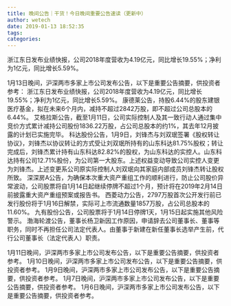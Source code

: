 ```yaml
---
title: 晚间公告｜干货！今日晚间重要公告速读（更新中）
author: wetech
date: 2019-01-13 18:52:35
tags: 
categories: 
---
```

浙江东日发布业绩快报，公司2018年度营收为4.19亿元，同比增长19.55%；净利为1亿元，同比增长5.59%。
<!-- more -->
1月13日晚间，沪深两市多家上市公司发布公告，以下是重要公告摘要，供投资者参考：
浙江东日发布业绩快报，公司2018年度营收为4.19亿元，同比增长19.55%；净利为1亿元，同比增长5.59%。
康德莱公告，持股6.44%的股东建银医疗基金，拟在未来6个月内，减持不超过2842万股，即不超过公司总股本的6.44%。
艾格拉斯公告，截至1月11日，公司实际控制人及其一致行动人通过集中竞价方式累计减持公司股份1836.22万股，占公司总股本的约1%，其去年12月披露的计划已实施完毕。
科达股份公告，1月9日，刘锋杰与刘双珉签署《股权转让协议》，刘锋杰以协议转让的方式受让刘双珉所持有的山东科达81.75%股权；转让完成后，刘锋杰累计持有山东科达82.82%的股权，为山东科达的实控人。山东科达持有公司12.71%股份，为公司第一大股东。上述权益变动导致公司实控人变更为刘锋杰。上述变更系公司原实际控制人刘双珉向其家庭内部成员刘锋杰转让股权所致。
深深房A公告，为确保本次重大资产重组工作的顺利进行，防止公司股价异常波动，公司股票将自1月14日起继续停牌不超过1个月，预计将在2019年2月14日前披露重大资产重组预案或报告书。
西菱动力公告，2797万股首次公开发行前已发行股份将于1月16日解禁，实际可上市流通数量1857万股，占公司总股本的11.60%。
九有股份公告，公司股票将于1月14日停牌1天，1月15日起实施其他风险警示。
渤海轮渡公告，董事长杨卫新因工作原因，申请辞去公司董事长、董事等职务，同时不再担任公司法定代表人。由董事于新建在新任董事长选举产生前，代行公司董事长（法定代表人）职责。
 
 
1月11日晚间，沪深两市多家上市公司发布公告，以下是重要公告摘要，供投资者参考。
1月10日晚间，沪深两市多家上市公司发布公告，以下是重要公告摘要，供投资者参考。
1月9日晚间，沪深两市多家上市公司发布公告，以下是重要公告摘要，供投资者参考。
1月7日晚间，沪深两市多家上市公司发布公告，以下是重要公告摘要，供投资者参考。
1月6日晚间，沪深两市多家上市公司发布公告，以下是重要公告摘要，供投资者参考。
